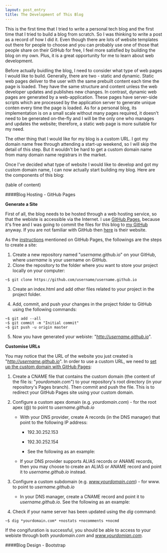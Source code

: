 ```yaml
---
layout: post_entry
title: The Development of This Blog
---
```


This is the first time that I tried to write a personal tech blog and the first time that I tried to build a blog from scratch. So I was thinking to write a post as a record of how I did it. Even though there are lots of website templates out there for people to choose and you can probably use one of those that people share on their GitHub for free, I feel more satisfied by building the blog on my own. Plus, it is a great opportunity for me to learn about web development.

Before actually buidling the blog, I need to consider what type of web pages I would like to build. Generally, there are two - static and dynamic. Static web pages deliver to the user with the same prebuilt content each time the page is loaded. They have the same structure and content unless the web developer updates and publishes new changes. In contrast, dynamic web pages are generated by a web-application. These pages have server-side scripts which are processed by the application server to generate unique conten every time the page is loaded. As for a personal blog, its implementation is on a small scale without many pages required, it doesn't need to be generated on-the-fly and I will be the only one who manages and updates the website; therefore, a static web page is more suitable for my need.

The other thing that I would like for my blog is a custom URL. I got my domain name free through attending a start-up weekend, so I will skip the detail of this step. But it wouldn't be hard to get a custom domain name from many domain name registrars in the market.

Once I've decided what type of website I would like to develop and got my custom domain name, I can now actually start building my blog. Here are the components of this blog:

(table of content)

####Blog Hosting - GitHub Pages

**Generate a Site**

First of all, the blog needs to be hosted through a web hosting service, so that the webiste is accessible via the Internet. I use [GitHub Pages](https://pages.github.com/), because it's free and I was going to commit the files for this blog to [my GitHub](https://github.com/francesliang/francesliang.github.io) anyway. If you are not familiar with GitHub then [here](https://github.com/) is their website. 

As the [instructions](https://pages.github.com/) mentioned on GitHub Pages, the followings are the steps to create a site:  

1. Create a new repository named "*username*.github.io" on your GitHub, where *username* is your username on GitHub.
2. Clone the repository to the folder where you want to store your project locally on your computer:  

```
~$ git clone https://github.com/username/username.github.io
```
3. Create an index.html and add other files related to your project in the project folder.

4. Add, commit, and push your changes in the project folder to GitHub using the following commands: 

```
~$ git add --all  
~$ git commit -m "Initial commit"  
~$ git push -u origin master  
```
5. Now you have generated your webiste: "*http://username.github.io*".

**Customise URLs**

You may notice that the URL of the website you just created is "*http://username.github.io*". In order to use a custom URL, we need to [set up the custom domain with GitHub Pages](https://help.github.com/articles/setting-up-a-custom-domain-with-github-pages/):  

1. Create a CNAME file that contains the custom domain (the content of the file is: "*yourdomain.com*") to your repository's root directory (in your repository's Pages branch). Then commit and push the file. This is to redirect your GitHub Pages site using your custom domain.  

2. Configure a custom apex domain (e.g. *yourdomain.com*) -  for the root apex (@) to point to *username.github.io*

	* With your DNS provider, create A records (in the DNS manager) that point to the following IP address:

    	- 192.30.252.153

    	- 192.30.252.154

		- See the following as an example:

	* If your DNS provider supports ALIAS records or ANAME records, then you may choose to create an ALIAS or ANAME record and point it to *username.github.io* instead.  

3. Configure a custom subdomain (e.g. *www.yourdomain.com*) - for www. to point to *username.github.io*

	* In your DNS manager, create a CNAME record and point it to *username.github.io*. See the following as an example:  

4. Check if your name server has been updated using the *dig* command: 

```
~$ dig *yourdomain.com* +nostats +nocomments +nocmd
```

If the congifuration is successful, you should be able to access to your webiste through both *yourdomain.com* and *www.yourdomian.com*.

####Blog Design - Bootstrap




